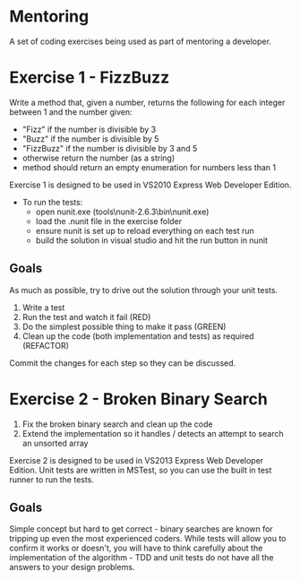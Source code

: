 Mentoring
=========
A set of coding exercises being used as part of mentoring a developer.
 
Exercise 1 - FizzBuzz
=================
Write a method that, given a number, returns the following for each integer between 1 and the number given:
 - "Fizz" if the number is divisible by 3
 - "Buzz" if the number is divisible by 5
 - "FizzBuzz" if the number is divisible by 3 and 5
 - otherwise return the number (as a string)
 - method should return an empty enumeration for numbers less than 1 
 
Exercise 1 is designed to be used in VS2010 Express Web Developer Edition.  
 - To run the tests:
   - open nunit.exe (tools\nunit-2.6.3\bin\nunit.exe) 
   - load the .nunit file in the exercise folder
   - ensure nunit is set up to reload everything on each test run
   - build the solution in visual studio and hit the run button in nunit


Goals
---------
As much as possible, try to drive out the solution through your unit tests.

1.  Write a test
2.  Run the test and watch it fail (RED)
3.  Do the simplest possible thing to make it pass (GREEN)
4.  Clean up the code (both implementation and tests) as required (REFACTOR)

Commit the changes for each step so they can be discussed.


Exercise 2 - Broken Binary Search
=========================
1. Fix the broken binary search and clean up the code
2. Extend the implementation so it handles / detects an attempt to search an unsorted array

Exercise 2 is designed to be used in VS2013 Express Web Developer Edition. Unit tests are written in MSTest, so you can use the built in test runner to run the tests.

Goals
--------
Simple concept but hard to get correct - binary searches are known for tripping up even the most experienced coders. While tests will allow you to confirm it works or doesn't,
you will have to think carefully about the implementation of the algorithm - TDD and unit tests do not have all the answers to your design problems.